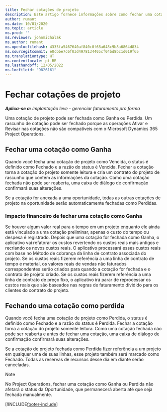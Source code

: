 ```yaml
---
title: Fechar cotações de projeto
description: Este artigo fornece informações sobre como fechar uma cotação no Project Operations.
author: rumant
ms.date: 10/01/2020
ms.topic: article
ms.prod: ''
ms.reviewer: johnmichalak
ms.author: rumant
ms.openlocfilehash: 4335fa5467640af840c0f68a648c9b8a6864d834
ms.sourcegitcommit: e0cbbe7c6f03d4978134405cf04bd8bc1d019f65
ms.translationtype: HT
ms.contentlocale: pt-BR
ms.lasthandoff: 12/05/2022
ms.locfileid: "9826161"
---
```

# <a name="close-project-quotes"></a>Fechar cotações de projeto

_**Aplica-se a:** Implantação leve - gerenciar faturamento pro forma_

Uma cotação de projeto pode ser fechada como Ganha ou Perdida. Um rascunho de cotação pode ser fechado porque as operações Ativar e Revisar nas cotações não são compatíveis com o Microsoft Dynamics 365 Project Operations.

## <a name="close-a-quote-as-won"></a>Fechar uma cotação como Ganha

Quando você fecha uma cotação de projeto como Vencida, o status é definido como Fechado e a razão do status é Vencida. Fechar a cotação torna a cotação do projeto somente leitura e cria um contrato do projeto de rascunho que contém as informações da cotação. Como uma cotação fechada não pode ser reaberta, uma caixa de diálogo de confirmação confirmará suas alterações.

Se a cotação for anexada a uma oportunidade, todas as outras cotações de projeto na oportunidade serão automaticamente fechadas como Perdidas.

### <a name="financial-impact-of-closing-a-quote-as-won"></a>Impacto financeiro de fechar uma cotação como Ganha

Se houver algum valor real para o tempo em um projeto enquanto ele ainda está vinculado a uma cotação preliminar, apenas o custo do tempo ou despesa é registrado. Depois que uma cotação for fechada como Ganha, o aplicativo vai refatorar os custos revertendo os custos reais mais antigos e recriando os novos custos reais. O aplicativo processará esses custos reais com base no Método de cobrança da linha de contrato associada do projeto. Se os custos reais fizerem referência a uma linha de contrato de tempo e material, os valores reais de vendas não faturados correspondentes serão criados para quando a cotação for fechada e o contrato de projeto criado. Se os custos reais fizerem referência a uma linha de contrato de preço fixo, o aplicativo irá parar de reprocessar os custos reais que são baseados nas regras de faturamento dividido para os clientes do contrato do projeto.

## <a name="closing-a-quote-as-lost"></a>Fechando uma cotação como perdida

Quando você fecha uma cotação de projeto como Perdida, o status é definido como Fechado e a razão do status é Perdida. Fechar a cotação torna a cotação do projeto somente leitura. Como uma cotação fechada não pode ser reaberta e antes de fechar uma cotação, uma caixa de diálogo de confirmação confirmará suas alterações.

Se a cotação de projeto fechada como Perdida fizer referência a um projeto em qualquer uma de suas linhas, esse projeto também será marcado como Fechado. Todas as reservas de recursos desse dia em diante serão canceladas.

> [!NOTE]
> No Project Operations, fechar uma cotação como Ganha ou Perdida não afetará o status da Oportunidade, que permanecerá aberta até que seja fechada manualmente.


[!INCLUDE[footer-include](../../includes/footer-banner.md)]
